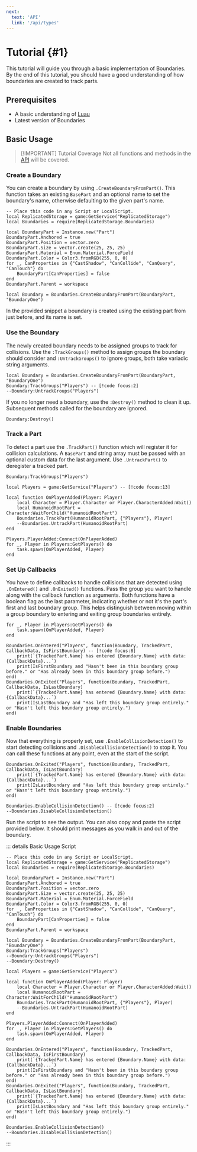 ```yaml
---
next:
  text: 'API'
  link: '/api/types'
---
```


# Tutorial {#1}
This tutorial will guide you through a basic implementation of Boundaries. By the end of this tutorial, you should have a good understanding of how boundaries are created to track parts.

## Prerequisites
- A basic understanding of [Luau](https://create.roblox.com/docs/luau)
- Latest version of Boundaries

## Basic Usage

> [!IMPORTANT] Tutorial Coverage
> Not all functions and methods in the [API](/api/functions) will be covered.

### Create a Boundary
You can create a boundary by using `.CreateBoundaryFromPart()`. This function takes an existing `BasePart` and an optional name to set the boundary's name, otherwise defaulting to the given part's name.
```luau{5,16}
-- Place this code in any Script or LocalScript.
local ReplicatedStorage = game:GetService("ReplicatedStorage")
local Boundaries = require(ReplicatedStorage.Boundaries)

local BoundaryPart = Instance.new("Part")
BoundaryPart.Anchored = true
BoundaryPart.Position = vector.zero
BoundaryPart.Size = vector.create(25, 25, 25)
BoundaryPart.Material = Enum.Material.ForceField
BoundaryPart.Color = Color3.fromRGB(255, 0, 0)
for _, CanProperties in {"CastShadow", "CanCollide", "CanQuery", "CanTouch"} do
	BoundaryPart[CanProperties] = false
end
BoundaryPart.Parent = workspace

local Boundary = Boundaries.CreateBoundaryFromPart(BoundaryPart, "BoundaryOne")
```
In the provided snippet a boundary is created using the existing part from just before, and its name is set.
### Use the Boundary
The newly created boundary needs to be assigned groups to track for collisions. Use the `:TrackGroups()` method to assign groups the boundary should consider and `:UntrackGroups()` to ignore groups, both take variadic string arguments.
```luau
local Boundary = Boundaries.CreateBoundaryFromPart(BoundaryPart, "BoundaryOne")
Boundary:TrackGroups("Players") -- [!code focus:2]
--Boundary:UntrackGroups("Players")
```
If you no longer need a boundary, use the `:Destroy()` method to clean it up. Subsequent methods called for the boundary are ignored.
```luau
Boundary:Destroy()
```

### Track a Part
To detect a part use the `.TrackPart()` function which will register it for collision calculations. A `BasePart` and string array must be passed with an optional custom data for the last argument. Use `.UntrackPart()` to deregister a tracked part.
```luau{8-9}
Boundary:TrackGroups("Players")

local Players = game:GetService("Players") -- [!code focus:13]

local function OnPlayerAdded(Player: Player)
	local Character = Player.Character or Player.CharacterAdded:Wait()
	local HumanoidRootPart = Character:WaitForChild("HumanoidRootPart")
	Boundaries.TrackPart(HumanoidRootPart, {"Players"}, Player)
	--Boundaries.UntrackPart(HumanoidRootPart)
end

Players.PlayerAdded:Connect(OnPlayerAdded)
for _, Player in Players:GetPlayers() do
	task.spawn(OnPlayerAdded, Player)
end
```

### Set Up Callbacks
You have to define callbacks to handle collisions that are detected using `.OnEntered()` and `.OnExited()` functions. Pass the group you want to handle along with the callback function as arguments. Both functions have a boolean flag as the last parameter, indicating whether or not it's the part's first and last boundary group. This helps distinguish between moving within a group boundary to entering and exiting group boundaries entirely.
```luau
for _, Player in Players:GetPlayers() do
	task.spawn(OnPlayerAdded, Player)
end

Boundaries.OnEntered("Players", function(Boundary, TrackedPart, CallbackData, IsFirstBoundary) -- [!code focus:8]
	print(`{TrackedPart.Name} has entered {Boundary.Name} with data: {CallbackData}...`)
	print(IsFirstBoundary and "Hasn't been in this boundary group before." or "Has already been in this boundary group before.")
end)
Boundaries.OnExited("Players", function(Boundary, TrackedPart, CallbackData, IsLastBoundary)
	print(`{TrackedPart.Name} has entered {Boundary.Name} with data: {CallbackData}...`)
	print(IsLastBoundary and "Has left this boundary group entirely." or "Hasn't left this boundary group entirely.")
end)
```
### Enable Boundaries
Now that everything is properly set, use `.EnableCollisionDetection()` to start detecting collisions and `.DisableCollisionDetection()` to stop it. You can call these functions at any point, even at the start of the script.
```luau
Boundaries.OnExited("Players", function(Boundary, TrackedPart, CallbackData, IsLastBoundary)
	print(`{TrackedPart.Name} has entered {Boundary.Name} with data: {CallbackData}...`)
	print(IsLastBoundary and "Has left this boundary group entirely." or "Hasn't left this boundary group entirely.")
end)

Boundaries.EnableCollisionDetection() -- [!code focus:2]
--Boundaries.DisableCollisionDetection()
```
Run the script to see the output. You can also copy and paste the script provided below. It should print messages as you walk in and out of the boundary.

::: details Basic Usage Script
```luau
-- Place this code in any Script or LocalScript.
local ReplicatedStorage = game:GetService("ReplicatedStorage")
local Boundaries = require(ReplicatedStorage.Boundaries)

local BoundaryPart = Instance.new("Part")
BoundaryPart.Anchored = true
BoundaryPart.Position = vector.zero
BoundaryPart.Size = vector.create(25, 25, 25)
BoundaryPart.Material = Enum.Material.ForceField
BoundaryPart.Color = Color3.fromRGB(255, 0, 0)
for _, CanProperties in {"CastShadow", "CanCollide", "CanQuery", "CanTouch"} do
	BoundaryPart[CanProperties] = false
end
BoundaryPart.Parent = workspace

local Boundary = Boundaries.CreateBoundaryFromPart(BoundaryPart, "BoundaryOne")
Boundary:TrackGroups("Players")
--Boundary:UntrackGroups("Players")
--Boundary:Destroy()

local Players = game:GetService("Players")

local function OnPlayerAdded(Player: Player)
	local Character = Player.Character or Player.CharacterAdded:Wait()
	local HumanoidRootPart = Character:WaitForChild("HumanoidRootPart")
	Boundaries.TrackPart(HumanoidRootPart, {"Players"}, Player)
	--Boundaries.UntrackPart(HumanoidRootPart)
end

Players.PlayerAdded:Connect(OnPlayerAdded)
for _, Player in Players:GetPlayers() do
	task.spawn(OnPlayerAdded, Player)
end

Boundaries.OnEntered("Players", function(Boundary, TrackedPart, CallbackData, IsFirstBoundary)
	print(`{TrackedPart.Name} has entered {Boundary.Name} with data: {CallbackData}...`)
	print(IsFirstBoundary and "Hasn't been in this boundary group before." or "Has already been in this boundary group before.")
end)
Boundaries.OnExited("Players", function(Boundary, TrackedPart, CallbackData, IsLastBoundary)
	print(`{TrackedPart.Name} has entered {Boundary.Name} with data: {CallbackData}...`)
	print(IsLastBoundary and "Has left this boundary group entirely." or "Hasn't left this boundary group entirely.")
end)

Boundaries.EnableCollisionDetection()
--Boundaries.DisableCollisionDetection()
```
:::